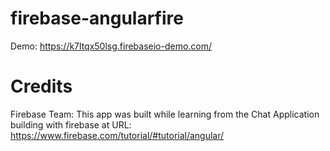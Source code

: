 firebase-angularfire
====================
Demo: https://k7ltqx50lsg.firebaseio-demo.com/

Credits
========

Firebase Team:
This app was built while learning from the Chat Application building with firebase at URL: https://www.firebase.com/tutorial/#tutorial/angular/


